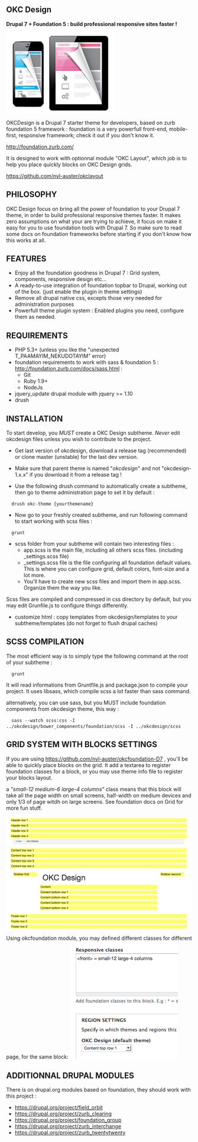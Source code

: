 OKC Design
-------------

**Drupal 7 + Foundation 5 : build professional responsive sites faster !**

![Logo](https://raw.githubusercontent.com/nyl-auster/okcdesign/master/screenshot.png)

OKCDesign is a Drupal 7 starter theme for developers, based on zurb foundation 5 framework :
foundation is a very powerfull front-end, mobile-first, responsive framework; check it out if you don't know it.

http://foundation.zurb.com/

It is designed to work with optionnal module "OKC Layout", which job is to help you place quickly blocks on OKC Design grids.

https://github.com/nyl-auster/okclayout


PHILOSOPHY
----------

OKC Design focus on bring all the power of foundation to your Drupal 7 theme, in order to build professional responsive themes faster.
It makes zero assumptions on what your are trying to achieve, it focus on make it easy for you to use foundation tools with Drupal 7.
So make sure to read some docs on foundation frameworks before starting if you don't know how this works at all.

FEATURES
---------

- Enjoy all the foundation goodness in Drupal 7 :  Grid system, components, responsive design etc...
- A ready-to-use integration of foundation topbar to Drupal, working out of the box. (just enable the plugin in theme settings)
- Remove all drupal native css, excepts those very needed for administration purposes
- Powerfull theme plugin system : Enabled plugins you need, configure them as needed.

REQUIREMENTS
-------------

- PHP 5.3+ (unless you like the "unexpected T_PAAMAYIM_NEKUDOTAYIM" error)
- foundation requirements to work with sass & foundation 5 : http://foundation.zurb.com/docs/sass.html :
  - Git
  - Ruby 1.9+
  - NodeJs
- jquery_update drupal module with jquery >= 1.10
- drush

INSTALLATION
-----------------

To start develop, you  *MUST* create a OKC Design subtheme. *Never* edit okcdesign files unless you wish to contribute to the project.

- Get last version of okcdesign, download a release tag (recommended) or clone master (unstable) for
  the last dev version.

- Make sure that parent theme is named "*okcdesign*" and not "okcdesign-1.x.x" if you download it from a release tag !

- Use the following drush command to automatically create a subtheme, then go to theme administration page to set it by default :

```shell
  drush okc-theme {yourthemename}
```

- Now go to your freshly created subtheme, and run following command to start working
with scss files :

```shell
  grunt
```
- scss folder from your subtheme will contain two interesting files :
  - app.scss is the main file, including all others scss files. (including _settings.scss file)
  - _settings.scss file is the file configuring all foundation default values. This is where you can configure grid, default colors, font-size and a lot more.
  - You'll have to create new scss files and import them in app.scss. Organize them the way you like.

Scss files are compiled and compressed in css directory by default, but you may edit Grunfile.js to configure things differently.

- customize html : copy templates from okcdesign/templates to your subtheme/templates (do not forget to flush drupal caches)


SCSS COMPILATION
------------------

The most efficient way is to simply type the following command at the root of your subtheme :
```shell
  grunt
```

It will read informations from Gruntfile.js and package.json to compile your project.
It uses libsass, which compile scss a lot faster than sass command.

alternatively, you can use sass, but you MUST include foundation components from okcdesign theme, this way :

```shell
  sass --watch scss:css -I ../okcdesign/bower_components/foundation/scss -I ../okcdesign/scss
```
GRID SYSTEM WITH BLOCKS SETTINGS
--------------------------------

If you are using https://github.com/nyl-auster/okcfoundation-D7 , you'll be able to quickly place blocks on the grid.
It add a textarea to register foundation classes for a block, or you may use theme info file to register your blocks layout.

a *"small-12 medium-6 large-4 columns"* class means that this block will take all the page width on small screens, half-width on medium devices and only 1/3 of page witdh on large screens.
See foundation docs on Grid for more fun stuff.

![Logo](https://raw.githubusercontent.com/nyl-auster/okcdesign/master/images/demo-regions.png)

Using okcfoundation module, you may defined different classes for different page, for the same block:
![Logo](https://raw.githubusercontent.com/nyl-auster/okcdesign/master/images/demo-block.png)



ADDITIONNAL DRUPAL MODULES
--------------------------------

There is on drupal.org modules based on foundation, they should work with this project :
- https://drupal.org/project/field_orbit
- https://drupal.org/project/zurb_clearing
- https://drupal.org/project/foundation_group
- https://drupal.org/project/zurb_interchange
- https://drupal.org/project/zurb_twentytwenty

